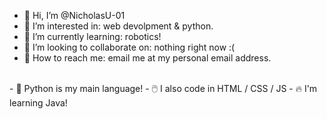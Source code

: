 - 👋 Hi, I’m @NicholasU-01
- 👀 I’m interested in: web devolpment & python.
- 🤖 I’m currently learning: robotics!
- 💞️ I’m looking to collaborate on: nothing right now :(
- 📢 How to reach me: email me at my personal email address.
<br />
- 🐍 Python is my main language!
- 🖱️ I also code in HTML / CSS / JS
- 🔥 I'm learning Java!

<!---
NicholasU-01/NicholasU-01 is a ✨ special ✨ repository because its `README.md` (this file) appears on your GitHub profile.
You can click the Preview link to take a look at your changes.
--->
